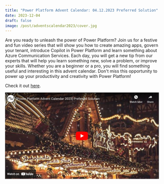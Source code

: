 ```yaml
---
title: "Power Platform Advent Calendar: 04.12.2023 Preferred Solution"
date: 2023-12-04
draft: false
image: /post/adventscalendar2023/cover.jpg
---
```


Are you ready to unleash the power of Power Platform? Join us for a festive and fun video series that will show you how to create amazing apps, govern your tenant, introduce Copilot in Power Platform and learn something about Azure Communication Services. Each day, you will get a new tip from our experts that will help you learn something new, solve a problem, or improve your skills. Whether you are a beginner or a pro, you will find something useful and interesting in this advent calendar. Don't miss this opportunity to power up your productivity and creativity with Power Platform!

Check it out [here](https://youtu.be/ckU7tSUFi9s).

[![](video.jpg)](https://youtu.be/ckU7tSUFi9s)